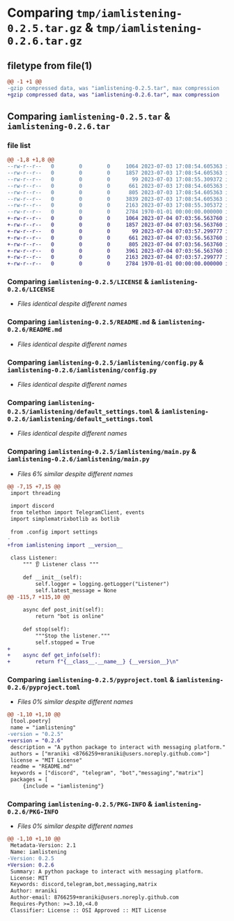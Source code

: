 # Comparing `tmp/iamlistening-0.2.5.tar.gz` & `tmp/iamlistening-0.2.6.tar.gz`

## filetype from file(1)

```diff
@@ -1 +1 @@
-gzip compressed data, was "iamlistening-0.2.5.tar", max compression
+gzip compressed data, was "iamlistening-0.2.6.tar", max compression
```

## Comparing `iamlistening-0.2.5.tar` & `iamlistening-0.2.6.tar`

### file list

```diff
@@ -1,8 +1,8 @@
--rw-r--r--   0        0        0     1064 2023-07-03 17:08:54.605363 iamlistening-0.2.5/LICENSE
--rw-r--r--   0        0        0     1857 2023-07-03 17:08:54.605363 iamlistening-0.2.5/README.md
--rw-r--r--   0        0        0       99 2023-07-03 17:08:55.309372 iamlistening-0.2.5/iamlistening/__init__.py
--rw-r--r--   0        0        0      661 2023-07-03 17:08:54.605363 iamlistening-0.2.5/iamlistening/config.py
--rw-r--r--   0        0        0      805 2023-07-03 17:08:54.605363 iamlistening-0.2.5/iamlistening/default_settings.toml
--rw-r--r--   0        0        0     3839 2023-07-03 17:08:54.605363 iamlistening-0.2.5/iamlistening/main.py
--rw-r--r--   0        0        0     2163 2023-07-03 17:08:55.305372 iamlistening-0.2.5/pyproject.toml
--rw-r--r--   0        0        0     2784 1970-01-01 00:00:00.000000 iamlistening-0.2.5/PKG-INFO
+-rw-r--r--   0        0        0     1064 2023-07-04 07:03:56.563760 iamlistening-0.2.6/LICENSE
+-rw-r--r--   0        0        0     1857 2023-07-04 07:03:56.563760 iamlistening-0.2.6/README.md
+-rw-r--r--   0        0        0       99 2023-07-04 07:03:57.299777 iamlistening-0.2.6/iamlistening/__init__.py
+-rw-r--r--   0        0        0      661 2023-07-04 07:03:56.563760 iamlistening-0.2.6/iamlistening/config.py
+-rw-r--r--   0        0        0      805 2023-07-04 07:03:56.563760 iamlistening-0.2.6/iamlistening/default_settings.toml
+-rw-r--r--   0        0        0     3961 2023-07-04 07:03:56.563760 iamlistening-0.2.6/iamlistening/main.py
+-rw-r--r--   0        0        0     2163 2023-07-04 07:03:57.299777 iamlistening-0.2.6/pyproject.toml
+-rw-r--r--   0        0        0     2784 1970-01-01 00:00:00.000000 iamlistening-0.2.6/PKG-INFO
```

### Comparing `iamlistening-0.2.5/LICENSE` & `iamlistening-0.2.6/LICENSE`

 * *Files identical despite different names*

### Comparing `iamlistening-0.2.5/README.md` & `iamlistening-0.2.6/README.md`

 * *Files identical despite different names*

### Comparing `iamlistening-0.2.5/iamlistening/config.py` & `iamlistening-0.2.6/iamlistening/config.py`

 * *Files identical despite different names*

### Comparing `iamlistening-0.2.5/iamlistening/default_settings.toml` & `iamlistening-0.2.6/iamlistening/default_settings.toml`

 * *Files identical despite different names*

### Comparing `iamlistening-0.2.5/iamlistening/main.py` & `iamlistening-0.2.6/iamlistening/main.py`

 * *Files 6% similar despite different names*

```diff
@@ -7,15 +7,15 @@
 import threading
 
 import discord
 from telethon import TelegramClient, events
 import simplematrixbotlib as botlib
 
 from .config import settings
-
+from iamlistening import __version__
 
 class Listener:
     """ 👂 Listener class """
 
     def __init__(self):
         self.logger = logging.getLogger("Listener")
         self.latest_message = None
@@ -115,7 +115,10 @@
 
     async def post_init(self):
         return "bot is online"
 
     def stop(self):
         """Stop the listener."""
         self.stopped = True
+
+    async def get_info(self):
+        return f"{__class__.__name__} {__version__}\n"
```

### Comparing `iamlistening-0.2.5/pyproject.toml` & `iamlistening-0.2.6/pyproject.toml`

 * *Files 0% similar despite different names*

```diff
@@ -1,10 +1,10 @@
 [tool.poetry]
 name = "iamlistening"
-version = "0.2.5"
+version = "0.2.6"
 description = "A python package to interact with messaging platform."
 authors = ["mraniki <8766259+mraniki@users.noreply.github.com>"]
 license = "MIT License"
 readme = "README.md"
 keywords = ["discord", "telegram", "bot","messaging","matrix"]
 packages = [
     {include = "iamlistening"}
```

### Comparing `iamlistening-0.2.5/PKG-INFO` & `iamlistening-0.2.6/PKG-INFO`

 * *Files 0% similar despite different names*

```diff
@@ -1,10 +1,10 @@
 Metadata-Version: 2.1
 Name: iamlistening
-Version: 0.2.5
+Version: 0.2.6
 Summary: A python package to interact with messaging platform.
 License: MIT
 Keywords: discord,telegram,bot,messaging,matrix
 Author: mraniki
 Author-email: 8766259+mraniki@users.noreply.github.com
 Requires-Python: >=3.10,<4.0
 Classifier: License :: OSI Approved :: MIT License
```

